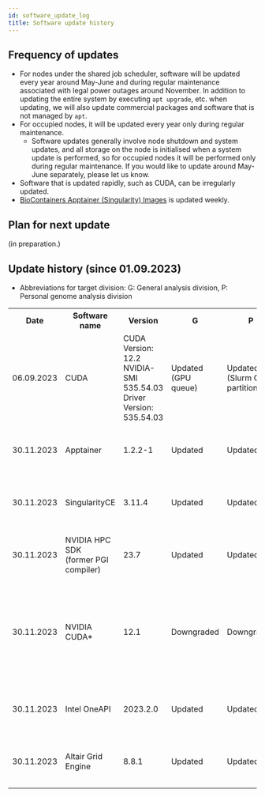 ```yaml
---
id: software_update_log
title: Software update history
---
```



## Frequency of updates

- For nodes under the shared job scheduler, software will be updated every year around May-June and during regular maintenance associated with legal power outages around November. In addition to updating the entire system by executing `apt upgrade`, etc. when updating, we will also update commercial packages and software that is not managed by `apt`. 
- For occupied nodes, it will be updated every year only during regular maintenance.
    - Software updates generally involve node shutdown and system updates, and all storage on the node is initialised when a system update is performed, so for occupied nodes it will be performed only during regular maintenance. If you would like to update around May-June separately, please let us know.
- Software that is updated rapidly, such as CUDA, can be irregularly updated.
- [BioContainers Apptainer (Singularity) Images](/software/BioContainers) is updated weekly.


## Plan for next update

(in preparation.)


## Update history (since 01.09.2023)

- Abbreviations for target division: G: General analysis division, P: Personal genome analysis division

<table>
<tr>
<th>Date</th>
<th>Software name</th>
<th>Version</th>
<th width="100">G</th>
<th width="100">P</th>
<th>Notes</th>
</tr>
<tr>
<td>06.09.2023</td>
<td>CUDA</td>
<td>CUDA Version: 12.2         NVIDIA-SMI 535.54.03    Driver Version: 535.54.03</td>
<td>Updated (GPU queue)</td>
<td>Updated (Slurm GPU partition)</td>
<td>CUDA Version: 11.6       NVIDIA-SMI 510.47.03    Driver Version: updated from 510.47.03; GPU login nodes are currently being updated(06.09.2023)</td>
</tr>

<tr>
<td>30.11.2023</td>
<td>Apptainer</td>
<td>1.2.2-1</td>
<td>Updated</td>
<td>Updated</td>
<td>Updated with the Scheduled maintenance in FY 2023. Updated from 1.1</td>
</tr>

<tr>
<td>30.11.2023</td>
<td>SingularityCE</td>
<td>3.11.4</td>
<td>Updated</td>
<td>Updated</td>
<td>Updated with the Scheduled maintenance in FY 2023. Updated from 3.10.2</td>
</tr>

<tr>
<td>30.11.2023</td>
<td>
NVIDIA HPC SDK<br/>
(former PGI compiler)
</td>
<td>23.7</td>
<td>Updated</td>
<td>Updated</td> 
<td>
Updated with the Scheduled maintenance in FY 2023. Updated from 22.9
</td>
</tr>

<tr>
<td>30.11.2023</td>
<td>NVIDIA CUDA*</td>
<td>12.1</td>
<td>Downgraded</td>
<td>Downgraded</td>   
<td>
Downgraded with the Scheduled maintenance in FY 2023. *CUDA is downgraded to 12.1 from 12.2 because the supported version of the Ubuntu Linux 22.04LTS GA kernel is 12.1.
</td>   
</tr>

<tr>
<td>30.11.2023</td>
<td>Intel OneAPI</td>
<td>2023.2.0</td>
<td>Updated</td>
<td>Updated</td>
<td>
Updated with the Scheduled maintenance in FY 2023. Updated from 2022.2.0
</td>
</tr>

<tr>
<td>30.11.2023</td>
<td>Altair Grid Engine</td>
<td>8.8.1</td>
<td>Updated</td>
<td>Updated</td>
<td>Updated with the Scheduled maintenance in FY 2023. Updated from 8.6.19/8.6.4</td>
</tr>


</table>
